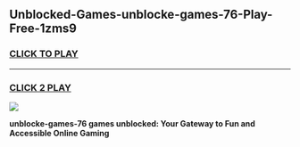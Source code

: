 
## Unblocked-Games-unblocke-games-76-Play-Free-1zms9
<h3>
<a href="https://premium76.site?title=unblocke-games-76&ref=10A">CLICK TO PLAY</a></h3>
<hr>

<h3>
<a href="https://premium76.site?title=unblocke-games-76&ref=10A">CLICK 2 PLAY</a>
  
</h3>

<a href="https://premium76.site?title=unblocke-games-76&ref=10A"><img src="https://clearcache.store/games.png"></a>


**unblocke-games-76 games unblocked: Your Gateway to Fun and Accessible Online Gaming**
